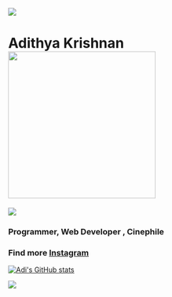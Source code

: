

<a href="https://www.youtube.com/watch?v=dQw4w9WgXcQ"><img src="https://user-images.githubusercontent.com/73097560/115834477-dbab4500-a447-11eb-908a-139a6edaec5c.gif"></a>
# Adithya Krishnan <img src="https://github.com/fal3n-4ngel/fal3n-4ngel/blob/main/1.gif" width="300" height="300" />
<img src="https://komarev.com/ghpvc/?username=fal3n-4ngel"/> 



### Programmer, Web Developer , Cinephile
### Find more [Instagram](https://www.instagram.com/4di.krish?utm_medium=copy_link)


[![Adi's GitHub stats](https://github-readme-stats.vercel.app/api?username=fal3n-4ngel)](https://github.com/anuraghazra/github-readme-stats)

<a href="https://www.youtube.com/watch?v=dQw4w9WgXcQ"><img src="https://user-images.githubusercontent.com/73097560/115834477-dbab4500-a447-11eb-908a-139a6edaec5c.gif"></a>
